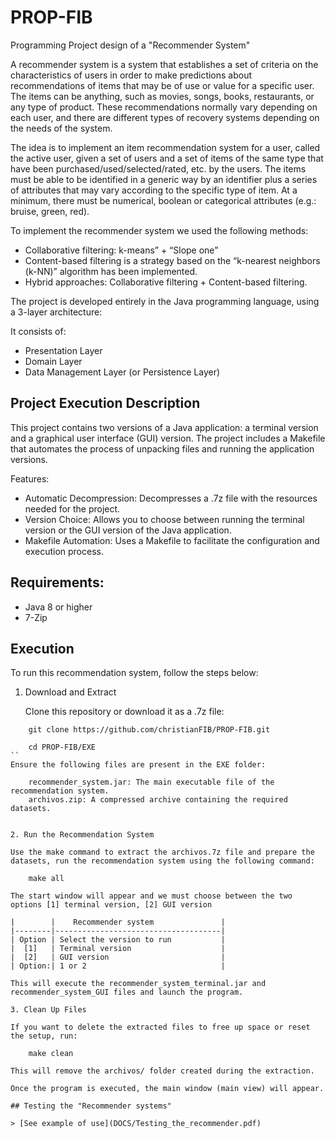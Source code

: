 # PROP-FIB
Programming Project design of a "Recommender System"

A recommender system is a system that establishes a set of criteria on the characteristics of users in order to make predictions about recommendations of items that may be of use or value for a specific user. The items can be anything, such as movies, songs, books, restaurants, or any type of product. These recommendations normally vary depending on each user, and there are different types of recovery systems depending on the needs of the system.

The idea is to implement an item recommendation system for a user, called the active user, given a set of users and a set of items of the same type that have been purchased/used/selected/rated, etc. by the users. The items must be able to be identified in a generic way by an identifier plus a series of attributes that may vary according to the specific type of item. At a minimum, there must be numerical, boolean or categorical attributes (e.g.: bruise, green, red).

To implement the recommender system we used the following methods:

- Collaborative filtering: k-means” + “Slope one”
- Content-based filtering is a strategy based on the “k-nearest neighbors (k-NN)” algorithm has been implemented.
- Hybrid approaches: Collaborative filtering + Content-based filtering.

The project is developed entirely in the Java programming language, using a 3-layer architecture:

It consists of:
- Presentation Layer
- Domain Layer
- Data Management Layer (or Persistence Layer)

## Project Execution Description

This project contains two versions of a Java application: a terminal version and a graphical user interface (GUI) version. The project includes a Makefile that automates the process of unpacking files and running the application versions.

Features:

- Automatic Decompression: Decompresses a .7z file with the resources needed for the project.
- Version Choice: Allows you to choose between running the terminal version or the GUI version of the Java application.
- Makefile Automation: Uses a Makefile to facilitate the configuration and execution process.

## Requirements:

- Java 8 or higher
- 7-Zip
## Execution

To run this recommendation system, follow the steps below:
1. Download and Extract

    Clone this repository or download it as a .7z file:
```
    git clone https://github.com/christianFIB/PROP-FIB.git
```
```
    cd PROP-FIB/EXE
``
Ensure the following files are present in the EXE folder:

    recommender_system.jar: The main executable file of the recommendation system.
    archivos.zip: A compressed archive containing the required datasets.

    
2. Run the Recommendation System

Use the make command to extract the archivos.7z file and prepare the datasets, run the recommendation system using the following command:

    make all
    
The start window will appear and we must choose between the two options [1] terminal version, [2] GUI version

|        |    Recommender system               |
|--------|-------------------------------------|
| Option | Select the version to run           |
|  [1]   | Terminal version                    |
|  [2]   | GUI version                         |
| Option:| 1 or 2                              |

This will execute the recommender_system_terminal.jar and recommender_system_GUI files and launch the program.

3. Clean Up Files

If you want to delete the extracted files to free up space or reset the setup, run:

    make clean
    
This will remove the archivos/ folder created during the extraction.

Once the program is executed, the main window (main view) will appear.

## Testing the "Recommender systems"

> [See example of use](DOCS/Testing_the_recommender.pdf)

